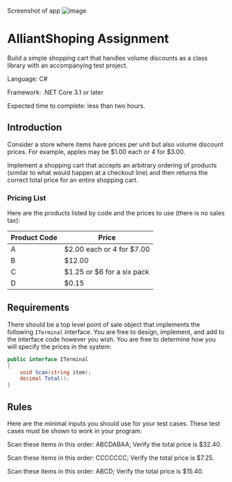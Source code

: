 Screenshot of app
![image](https://user-images.githubusercontent.com/10567180/169887105-84f8ec6b-7097-499d-88f8-00638d9e2912.png)



# AlliantShoping Assignment

Build a simple shopping cart that handles volume discounts as a class library with an accompanying test project.

Language: C#

Framework: .NET Core 3.1 or later

Expected time to complete: less than two hours.

## Introduction

Consider a store where items have prices per unit but also volume discount prices. For example, apples may be $1.00 each or 4 for $3.00.

Implement a shopping cart that accepts an arbitrary ordering of products (similar to what would happen at a checkout line) and then returns the correct total price for an entire shopping cart.

### Pricing List

Here are the products listed by code and the prices to use (there is no sales tax):

| Product Code | Price           |
| :----------- | --------------- |
| A | $2.00 each or 4 for $7.00  |
| B | $12.00                     |
| C | $1.25 or $6 for a six pack |
| D | $0.15                      |

## Requirements

There should be a top level point of sale object that implements the following `ITerminal` interface. You are free to design, implement, and add to the interface code however you wish. You are free to determine how you will specify the prices in the system:

```csharp
public interface ITerminal
{
    void Scan(string item);
    decimal Total();
}
```

## Rules

Here are the minimal inputs you should use for your test cases. These test cases must be shown to work in your program:

Scan these items in this order: ABCDABAA; Verify the total price is $32.40.

Scan these items in this order: CCCCCCC; Verify the total price is $7.25.

Scan these items in this order: ABCD; Verify the total price is $15.40.

